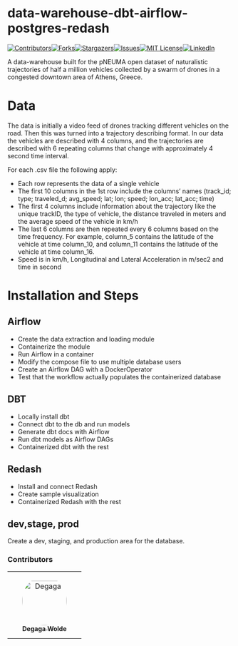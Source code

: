 # data-warehouse-dbt-airflow-postgres-redash

[![Contributors][contributors-shield]][contributors-url][![Forks][forks-shield]][forks-url][![Stargazers][stars-shield]][stars-url][![Issues][issues-shield]][issues-url][![MIT License][license-shield]][license-url][![LinkedIn][linkedin-shield]][linkedin-url]

A data-warehouse built for the pNEUMA open dataset of naturalistic trajectories of half a million vehicles collected by a swarm of drones in a congested downtown area of Athens, Greece. 

# Data

The data is initially a video feed of drones tracking different vehicles on the road. Then this was turned into a trajectory describing format. In our data the vehicles are described with 4 columns, and the trajectories are described with 6 repeating columns that change with approximately 4 second time interval.

For each .csv file the following apply:

- Each row represents the data of a single vehicle
- The first 10 columns in the 1st row include the columns’ names (track_id; type; traveled_d; avg_speed; lat; lon; speed; lon_acc; lat_acc; time)
- The first 4 columns include information about the trajectory like the unique trackID, the type of vehicle, the distance traveled in meters and the average speed of the vehicle in km/h
- The last 6 columns are then repeated every 6 columns based on the time frequency. For example, column_5 contains the latitude of the vehicle at time column_10, and column_11 contains the latitude of the vehicle at time column_16.
- Speed is in km/h, Longitudinal and Lateral Acceleration in m/sec2 and time in second

# Installation and Steps

## Airflow
- Create the data extraction and loading module
- Containerize the module
- Run Airflow in a container
-  Modify the compose file to use multiple database users
-  Create an Airflow DAG with a DockerOperator
-  Test that the workflow actually populates the 
containerized database

 ## DBT
-  Locally install dbt
-  Connect dbt to the db and run models
-  Generate dbt docs with Airflow
-  Run dbt models as Airflow DAGs
-  Containerized dbt with the rest

## Redash
- Install and connect Redash
- Create sample visualization
- Containerized Redash with the rest

## dev,stage, prod
 Create a dev, staging, and production area for the database.

### Contributors
<table>
<tr>
    <td align="center" style="word-wrap: break-word; width: 150.0; height: 150.0">
        <a href=https://github.com/degagawolde>
            <img src=https://avatars.githubusercontent.com/u/39334921?v=4 width="100;"  style="border-radius:50%;align-items:center;justify-content:center;overflow:hidden;padding-top:10px" alt=Degaga Wolde/>
            <br />
            <sub style="font-size:14px"><b>Degaga Wolde</b></sub>
        </a>
    </td>
</tr>
</table>

[contributors-shield]: https://img.shields.io/github/contributors/Hen0k/data-warehouse-dbt-airflow-postgress.svg?style=for-the-badge
[my-profile]: https://github.com/degagawolde
[contributors-url]: https://github.com/degagawolde/data-warehouse-dbt-airflow-postgress/graphs/contributors
[forks-shield]: https://img.shields.io/github/forks/Hen0k/data-warehouse-dbt-airflow-postgress.svg?style=for-the-badge
[forks-url]: https://github.com/degagawolde/data-warehouse-dbt-airflow-postgress/network/members
[stars-shield]: https://img.shields.io/github/stars/Hen0k/data-warehouse-dbt-airflow-postgress.svg?style=for-the-badge
[stars-url]: https://github.com/degagawolde/data-warehouse-dbt-airflow-postgress/stargazers
[issues-shield]: https://img.shields.io/github/issues/Hen0k/data-warehouse-dbt-airflow-postgress.svg?style=for-the-badge
[issues-url]: https://github.com/degagawolde/data-warehouse-dbt-airflow-postgress/issues
[license-shield]: https://img.shields.io/github/license/Hen0k/data-warehouse-dbt-airflow-postgress.svg?style=for-the-badge
[license-url]: https://github.com/degagawolde/data-warehouse-dbt-airflow-postgress/blob/master/LICENSE
[linkedin-shield]: https://img.shields.io/badge/-LinkedIn-black.svg?style=for-the-badge&logo=linkedin&colorB=555
[linkedin-url]: https://www.linkedin.com/in/degagawolde/
[redash-install-blog]: https://www.techrepublic.com/article/how-to-deploy-redash-data-visualization-dashboard-help-docker/
[redash-basics]: https://hevodata.com/learn/redash/
[hosting-dbt-docs]: https://amchoi.medium.com/hosting-dbt-documentation-in-gcp-aa529d4f3bb8

